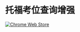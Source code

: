 # 托福考位查询增强

[![Chrome Web Store](https://img.shields.io/chrome-web-store/v/efljijgnaedclinahimldbfebjnkafen?style=for-the-badge)](https://chrome.google.com/webstore/detail/efljijgnaedclinahimldbfebjnkafen)
